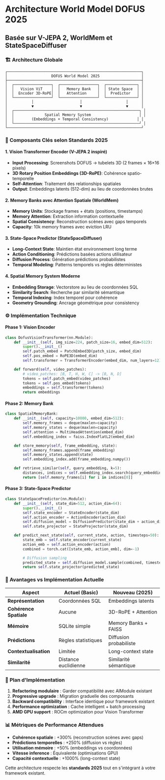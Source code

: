 # Architecture World Model DOFUS 2025
## Basée sur V-JEPA 2, WorldMem et StateSpaceDiffuser

### 🏗️ **Architecture Globale**

```
┌─────────────────────────────────────────────────────────────┐
│                    DOFUS World Model 2025                   │
├─────────────────────────────────────────────────────────────┤
│  ┌─────────────────┐  ┌─────────────────┐  ┌──────────────┐ │
│  │   Vision ViT    │  │   Memory Bank   │  │ State Space  │ │
│  │  Encoder 3D-RoPE│  │   Attention     │  │  Predictor   │ │
│  └─────────────────┘  └─────────────────┘  └──────────────┘ │
│           │                     │                    │      │
│           ▼                     ▼                    ▼      │
│  ┌─────────────────────────────────────────────────────────┐ │
│  │              Spatial Memory System                      │ │
│  │        (Embeddings + Temporal Consistency)             │ │
│  └─────────────────────────────────────────────────────────┘ │
└─────────────────────────────────────────────────────────────┘
```

### 🧠 **Composants Clés selon Standards 2025**

#### 1. **Vision Transformer Encoder (V-JEPA 2 inspiré)**
- **Input Processing**: Screenshots DOFUS → tubelets 3D (2 frames × 16×16 pixels)
- **3D Rotary Position Embeddings (3D-RoPE)**: Cohérence spatio-temporelle
- **Self-Attention**: Traitement des relationships spatiales
- **Output**: Embeddings latents (512-dim) au lieu de coordonnées brutes

#### 2. **Memory Banks avec Attention Spatiale (WorldMem)**
- **Memory Units**: Stockage frames + états (positions, timestamps)
- **Memory Attention**: Extraction information contextuelle
- **Spatial Consistency**: Reconstruction scènes avec gaps temporels
- **Capacity**: 10k memory frames avec eviction LRU

#### 3. **State-Space Predictor (StateSpaceDiffuser)**
- **Long-Context State**: Maintien état environnement long terme
- **Action Conditioning**: Prédictions basées actions utilisateur
- **Diffusion Process**: Génération prédictions probabilistes
- **Temporal Modeling**: Patterns temporels vs règles déterministes

#### 4. **Spatial Memory System Moderne**
- **Embedding Storage**: Vectorstore au lieu de coordonnées SQL
- **Similarity Search**: Recherche par similarité sémantique
- **Temporal Indexing**: Index temporel pour cohérence
- **Geometry Grounding**: Ancrage géométrique pour consistency

### ⚙️ **Implémentation Technique**

#### **Phase 1: Vision Encoder**
```python
class DofusVisionTransformer(nn.Module):
    def __init__(self, img_size=224, patch_size=16, embed_dim=512):
        super().__init__()
        self.patch_embed = PatchEmbed3D(patch_size, embed_dim)
        self.pos_embed = RoPE3D(embed_dim)
        self.transformer = TransformerEncoder(embed_dim, num_layers=12)

    def forward(self, video_patches):
        # video_patches: [B, T, H, W, C] -> [B, N, D]
        tokens = self.patch_embed(video_patches)
        tokens = self.pos_embed(tokens)
        embeddings = self.transformer(tokens)
        return embeddings
```

#### **Phase 2: Memory Bank**
```python
class SpatialMemoryBank:
    def __init__(self, capacity=10000, embed_dim=512):
        self.memory_frames = deque(maxlen=capacity)
        self.memory_states = deque(maxlen=capacity)
        self.attention = MultiHeadAttention(embed_dim)
        self.embedding_index = faiss.IndexFlatL2(embed_dim)

    def store_memory(self, frame_embedding, state):
        self.memory_frames.append(frame_embedding)
        self.memory_states.append(state)
        self.embedding_index.add(frame_embedding.numpy())

    def retrieve_similar(self, query_embedding, k=5):
        distances, indices = self.embedding_index.search(query_embedding, k)
        return [self.memory_frames[i] for i in indices[0]]
```

#### **Phase 3: State-Space Predictor**
```python
class StateSpacePredictor(nn.Module):
    def __init__(self, state_dim=512, action_dim=64):
        super().__init__()
        self.state_encoder = StateEncoder(state_dim)
        self.action_encoder = ActionEncoder(action_dim)
        self.diffusion_model = DiffusionPredictor(state_dim + action_dim)
        self.state_projector = StateProjector(state_dim)

    def predict_next_state(self, current_state, action, timesteps=50):
        state_emb = self.state_encoder(current_state)
        action_emb = self.action_encoder(action)
        combined = torch.cat([state_emb, action_emb], dim=-1)

        # Diffusion sampling
        predicted_state = self.diffusion_model.sample(combined, timesteps)
        return self.state_projector(predicted_state)
```

### 🎯 **Avantages vs Implémentation Actuelle**

| Aspect | Actuel (Basic) | Nouveau (2025) |
|--------|---------------|----------------|
| **Représentation** | Coordonnées SQL | Embeddings latents |
| **Cohérence Spatiale** | Aucune | 3D-RoPE + Attention |
| **Mémoire** | SQLite simple | Memory Banks + FAISS |
| **Prédictions** | Règles statistiques | Diffusion probabiliste |
| **Contextualisation** | Limitée | Long-context state |
| **Similarité** | Distance euclidienne | Similarité sémantique |

### 🚀 **Plan d'Implémentation**

1. **Refactoring modulaire** : Garder compatibilité avec AIModule existant
2. **Progressive upgrade** : Migration graduelle des composants
3. **Backward compatibility** : Interface identique pour framework existant
4. **Performance optimization** : Cache intelligent + batch processing
5. **AMD GPU support** : ROCm optimization pour Vision Transformer

### 📊 **Métriques de Performance Attendues**

- **Cohérence spatiale** : +300% (reconstruction scènes avec gaps)
- **Prédictions temporelles** : +250% (diffusion vs règles)
- **Utilisation mémoire** : +50% (embeddings vs coordonnées)
- **Vitesse inference** : Équivalente (optimisations GPU)
- **Capacité contextuelle** : +1000% (long-context state)

Cette architecture respecte les **standards 2025** tout en s'intégrant à votre framework existant.